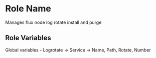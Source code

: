 Role Name
=========

Manages flux node log rotate install and purge

Role Variables
--------------

Global variables - Logrotate -> Service -> Name, Path, Rotate, Number



